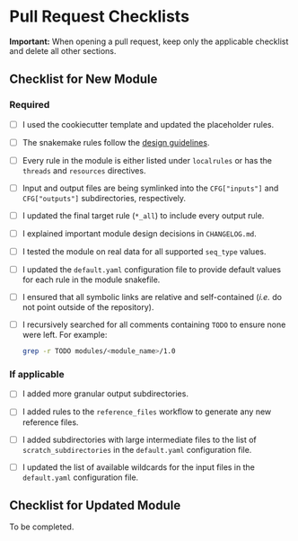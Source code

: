 # Pull Request Checklists

**Important:** When opening a pull request, keep only the applicable checklist and delete all other sections.

## Checklist for New Module

### Required

- [ ] I used the cookiecutter template and updated the placeholder rules.

- [ ] The snakemake rules follow the [design guidelines](../CONTRIBUTING.md#module-rules).

- [ ] Every rule in the module is either listed under `localrules` or has the `threads` and `resources` directives.

- [ ] Input and output files are being symlinked into the `CFG["inputs"]` and `CFG["outputs"]` subdirectories, respectively.

- [ ] I updated the final target rule (`*_all`) to include every output rule.

- [ ] I explained important module design decisions in `CHANGELOG.md`.

- [ ] I tested the module on real data for all supported `seq_type` values.

- [ ] I updated the `default.yaml` configuration file to provide default values for each rule in the module snakefile.

- [ ] I ensured that all symbolic links are relative and self-contained (_i.e._ do not point outside of the repository).

- [ ] I recursively searched for all comments containing `TODO` to ensure none were left. For example:

  ```bash
  grep -r TODO modules/<module_name>/1.0
  ```

### If applicable

- [ ] I added more granular output subdirectories.

- [ ] I added rules to the `reference_files` workflow to generate any new reference files.

- [ ] I added subdirectories with large intermediate files to the list of `scratch_subdirectories` in the `default.yaml` configuration file.

- [ ] I updated the list of available wildcards for the input files in the `default.yaml` configuration file.

## Checklist for Updated Module

To be completed.
